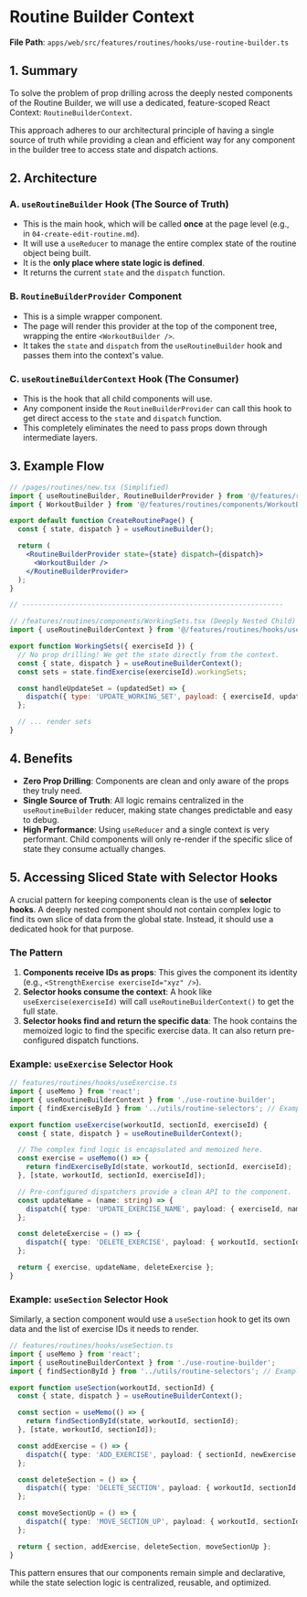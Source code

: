 # Routine Builder Context

**File Path**: `apps/web/src/features/routines/hooks/use-routine-builder.ts`

## 1. Summary

To solve the problem of prop drilling across the deeply nested components of the Routine Builder, we will use a dedicated, feature-scoped React Context: `RoutineBuilderContext`.

This approach adheres to our architectural principle of having a single source of truth while providing a clean and efficient way for any component in the builder tree to access state and dispatch actions.

## 2. Architecture

### A. `useRoutineBuilder` Hook (The Source of Truth)

-   This is the main hook, which will be called **once** at the page level (e.g., in `04-create-edit-routine.md`).
-   It will use a `useReducer` to manage the entire complex state of the routine object being built.
-   It is the **only place where state logic is defined**.
-   It returns the current `state` and the `dispatch` function.

### B. `RoutineBuilderProvider` Component

-   This is a simple wrapper component.
-   The page will render this provider at the top of the component tree, wrapping the entire `<WorkoutBuilder />`.
-   It takes the `state` and `dispatch` from the `useRoutineBuilder` hook and passes them into the context's value.

### C. `useRoutineBuilderContext` Hook (The Consumer)

-   This is the hook that all child components will use.
-   Any component inside the `RoutineBuilderProvider` can call this hook to get direct access to the `state` and `dispatch` function.
-   This completely eliminates the need to pass props down through intermediate layers.

## 3. Example Flow

```jsx
// /pages/routines/new.tsx (Simplified)
import { useRoutineBuilder, RoutineBuilderProvider } from '@/features/routines/hooks/use-routine-builder';
import { WorkoutBuilder } from '@/features/routines/components/WorkoutBuilder';

export default function CreateRoutinePage() {
  const { state, dispatch } = useRoutineBuilder();

  return (
    <RoutineBuilderProvider state={state} dispatch={dispatch}>
      <WorkoutBuilder />
    </RoutineBuilderProvider>
  );
}

// ----------------------------------------------------------------

// /features/routines/components/WorkingSets.tsx (Deeply Nested Child)
import { useRoutineBuilderContext } from '@/features/routines/hooks/use-routine-builder';

export function WorkingSets({ exerciseId }) {
  // No prop drilling! We get the state directly from the context.
  const { state, dispatch } = useRoutineBuilderContext();
  const sets = state.findExercise(exerciseId).workingSets;

  const handleUpdateSet = (updatedSet) => {
    dispatch({ type: 'UPDATE_WORKING_SET', payload: { exerciseId, updatedSet } });
  };

  // ... render sets
}
```

## 4. Benefits

-   **Zero Prop Drilling**: Components are clean and only aware of the props they truly need.
-   **Single Source of Truth**: All logic remains centralized in the `useRoutineBuilder` reducer, making state changes predictable and easy to debug.
-   **High Performance**: Using `useReducer` and a single context is very performant. Child components will only re-render if the specific slice of state they consume actually changes.

## 5. Accessing Sliced State with Selector Hooks

A crucial pattern for keeping components clean is the use of **selector hooks**. A deeply nested component should not contain complex logic to find its own slice of data from the global state. Instead, it should use a dedicated hook for that purpose.

### The Pattern

1.  **Components receive IDs as props**: This gives the component its identity (e.g., `<StrengthExercise exerciseId="xyz" />`).
2.  **Selector hooks consume the context**: A hook like `useExercise(exerciseId)` will call `useRoutineBuilderContext()` to get the full state.
3.  **Selector hooks find and return the specific data**: The hook contains the memoized logic to find the specific exercise data. It can also return pre-configured dispatch functions.

### Example: `useExercise` Selector Hook

```typescript
// features/routines/hooks/useExercise.ts
import { useMemo } from 'react';
import { useRoutineBuilderContext } from './use-routine-builder';
import { findExerciseById } from '../utils/routine-selectors'; // Example utility

export function useExercise(workoutId, sectionId, exerciseId) {
  const { state, dispatch } = useRoutineBuilderContext();

  // The complex find logic is encapsulated and memoized here.
  const exercise = useMemo(() => {
    return findExerciseById(state, workoutId, sectionId, exerciseId);
  }, [state, workoutId, sectionId, exerciseId]);

  // Pre-configured dispatchers provide a clean API to the component.
  const updateName = (name: string) => {
    dispatch({ type: 'UPDATE_EXERCISE_NAME', payload: { exerciseId, name } });
  };

  const deleteExercise = () => {
    dispatch({ type: 'DELETE_EXERCISE', payload: { workoutId, sectionId, exerciseId } });
  };

  return { exercise, updateName, deleteExercise };
}
```

### Example: `useSection` Selector Hook

Similarly, a section component would use a `useSection` hook to get its own data and the list of exercise IDs it needs to render.

```typescript
// features/routines/hooks/useSection.ts
import { useMemo } from 'react';
import { useRoutineBuilderContext } from './use-routine-builder';
import { findSectionById } from '../utils/routine-selectors'; // Example utility

export function useSection(workoutId, sectionId) {
  const { state, dispatch } = useRoutineBuilderContext();

  const section = useMemo(() => {
    return findSectionById(state, workoutId, sectionId);
  }, [state, workoutId, sectionId]);

  const addExercise = () => {
    dispatch({ type: 'ADD_EXERCISE', payload: { sectionId, newExercise: {...} } });
  };

  const deleteSection = () => {
    dispatch({ type: 'DELETE_SECTION', payload: { workoutId, sectionId } });
  };

  const moveSectionUp = () => {
    dispatch({ type: 'MOVE_SECTION_UP', payload: { workoutId, sectionId } });
  };

  return { section, addExercise, deleteSection, moveSectionUp };
}
```

This pattern ensures that our components remain simple and declarative, while the state selection logic is centralized, reusable, and optimized.
